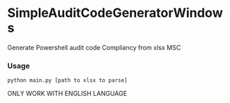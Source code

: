 # SimpleAuditCodeGeneratorWindows


Generate Powershell audit code Compliancy from xlsx MSC 

### Usage

```
python main.py [path to xlsx to parse]
```


ONLY WORK WITH ENGLISH LANGUAGE 

